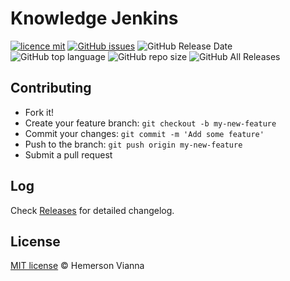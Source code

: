 # Knowledge Jenkins

[![licence mit](https://img.shields.io/badge/license-MIT-blue.svg?style=flat-square)](http://hemersonvianna.mit-license.org/)
[![GitHub issues](https://img.shields.io/github/issues/org-victorinox/knowledge-jenkins.svg)](https://github.com/org-victorinox/knowledge-jenkins/issues)
![GitHub Release Date](https://img.shields.io/github/release-date/org-victorinox/knowledge-jenkins.svg)
![GitHub top language](https://img.shields.io/github/languages/top/org-victorinox/knowledge-jenkins.svg)
![GitHub repo size](https://img.shields.io/github/repo-size/org-victorinox/knowledge-jenkins.svg)
![GitHub All Releases](https://img.shields.io/github/downloads/org-victorinox/knowledge-jenkins/total.svg)

## Contributing

- Fork it!
- Create your feature branch: `git checkout -b my-new-feature`
- Commit your changes: `git commit -m 'Add some feature'`
- Push to the branch: `git push origin my-new-feature`
- Submit a pull request

## Log

Check [Releases](https://github.com/org-victorinox/knowledge-jenkins/releases) for detailed changelog.

## License

[MIT license](http://hemersonvianna.mit-license.org/) © Hemerson Vianna
